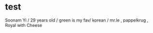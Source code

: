 # test

Soonam Yi / 29 years old /
green is my fav/
korean /
mr.le , pappelkrug , Royal with Cheese
